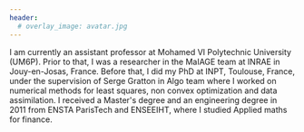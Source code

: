 ```yaml
---
header:
  # overlay_image: avatar.jpg
---
```

 
 I am currently an assistant professor at Mohamed VI Polytechnic University (UM6P). Prior to that, I was a researcher in the MaIAGE team at INRAE in Jouy-en-Josas, France. Before that, I did my PhD at INPT, Toulouse, France, under the supervision of Serge Gratton in Algo team where I worked on numerical methods for least squares, non convex optimization and data assimilation. I received a Master's degree and an engineering degree in 2011 from ENSTA ParisTech and ENSEEIHT, where I studied Applied maths for finance.
